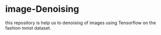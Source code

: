 # image-Denoising
this repository is help us to denoising of images using Tensorflow on the fashion mnist dataset.
